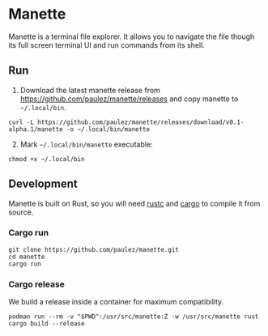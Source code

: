 # Manette

Manette is a terminal file explorer. It allows you to navigate the file though its full screen terminal UI and run commands from its shell.

## Run

1. Download the latest manette release from https://github.com/paulez/manette/releases and copy manette to `~/.local/bin`.

```
curl -L https://github.com/paulez/manette/releases/download/v0.1-alpha.1/manette -o ~/.local/bin/manette
```
2. Mark `~/.local/bin/manette` executable:

```
chmod +x ~/.local/bin
```

## Development

Manette is built on Rust, so you will need [rustc](https://www.rust-lang.org/tools/install) and [cargo](https://doc.rust-lang.org/cargo/getting-started/installation.html) to compile it from source.

### Cargo run

```
git clone https://github.com/paulez/manette.git
cd manette
cargo run
```

### Cargo release

We build a release inside a container for maximum compatibility.

```
podman run --rm -v "$PWD":/usr/src/manette:Z -w /usr/src/manette rust cargo build --release
```
